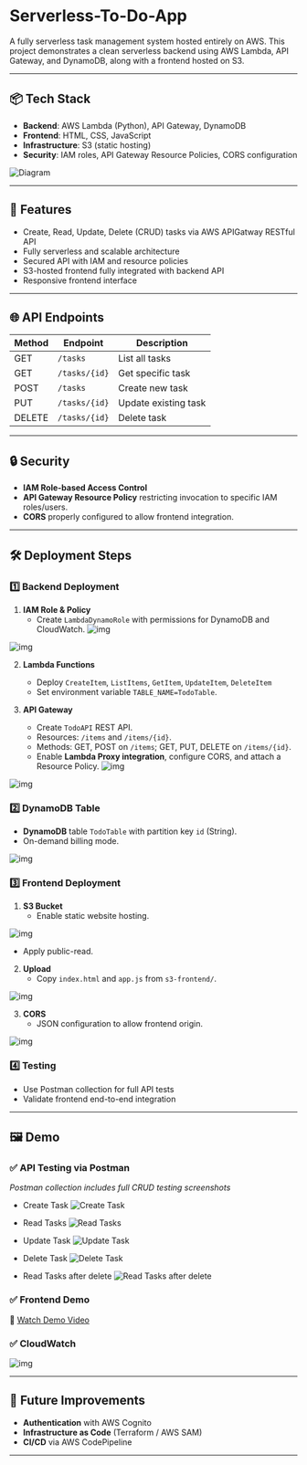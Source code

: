 # Serverless-To-Do-App

A fully serverless task management system hosted entirely on AWS. This project demonstrates a clean serverless backend using AWS Lambda, API Gateway, and DynamoDB, along with a frontend hosted on S3.

---

## 📦 Tech Stack

- **Backend**: AWS Lambda (Python), API Gateway, DynamoDB
- **Frontend**: HTML, CSS, JavaScript
- **Infrastructure**: S3 (static hosting)
- **Security**: IAM roles, API Gateway Resource Policies, CORS configuration


![Diagram](https://github.com/Tasneemsherif/Serverless-To-Do-App/blob/main/diagram.png)

---

## 🚀 Features

- Create, Read, Update, Delete (CRUD) tasks via AWS APIGatway RESTful API
- Fully serverless and scalable architecture
- Secured API with IAM and resource policies
- S3-hosted frontend fully integrated with backend API
- Responsive frontend interface

---

## 🌐 API Endpoints

| Method | Endpoint | Description |
| ------ | -------- | ----------- |
| GET    | `/tasks` | List all tasks |
| GET    | `/tasks/{id}` | Get specific task |
| POST   | `/tasks` | Create new task |
| PUT    | `/tasks/{id}` | Update existing task |
| DELETE | `/tasks/{id}` | Delete task |

---

## 🔒 Security

- **IAM Role-based Access Control**
- **API Gateway Resource Policy** restricting invocation to specific IAM roles/users.
- **CORS** properly configured to allow frontend integration.

---

## 🛠️ Deployment Steps

### 1️⃣ Backend Deployment

1. **IAM Role & Policy**  
   - Create `LambdaDynamoRole` with permissions for DynamoDB and CloudWatch.
![img](https://github.com/Tasneemsherif/Serverless-To-Do-App/blob/main/demo/LambdaPolicy.png)

![img](https://github.com/Tasneemsherif/Serverless-To-Do-App/blob/main/demo/LambdaRole.png)
   
2. **Lambda Functions**  
   - Deploy `CreateItem`, `ListItems`, `GetItem`, `UpdateItem`, `DeleteItem`
   - Set environment variable `TABLE_NAME=TodoTable`.  

3. **API Gateway**  
   - Create `TodoAPI` REST API.  
   - Resources: `/items` and `/items/{id}`.  
   - Methods: GET, POST on `/items`; GET, PUT, DELETE on `/items/{id}`.  
   - Enable **Lambda Proxy integration**, configure CORS, and attach a Resource Policy.
![img](https://github.com/Tasneemsherif/Serverless-To-Do-App/blob/main/demo/APIGateway.png)

![img](https://github.com/Tasneemsherif/Serverless-To-Do-App/blob/main/demo/APIGatewayIntegration.png)


### 2️⃣ DynamoDB Table

- **DynamoDB** table `TodoTable` with partition key `id` (String).  
- On-demand billing mode.

![img](https://github.com/Tasneemsherif/Serverless-To-Do-App/blob/main/demo/DynamoDB.png)

### 3️⃣ Frontend Deployment

1. **S3 Bucket**  
   - Enable static website hosting.

![img](https://github.com/Tasneemsherif/Serverless-To-Do-App/blob/main/demo/S3Hosting.png)

   - Apply public-read.
  
2. **Upload**  
   - Copy `index.html` and `app.js` from `s3-frontend/`.

![img](https://github.com/Tasneemsherif/Serverless-To-Do-App/blob/main/demo/S3Buckets.png)

3. **CORS**  
   - JSON configuration to allow frontend origin.

![img](https://github.com/Tasneemsherif/Serverless-To-Do-App/blob/main/demo/S3BucketPolicy.png)

### 4️⃣ Testing

- Use Postman collection for full API tests
- Validate frontend end-to-end integration

---

## 🖼️ Demo

### ✅ API Testing via Postman

*Postman collection includes full CRUD testing screenshots*
- Create Task
![Create Task](https://github.com/Tasneemsherif/Serverless-To-Do-App/blob/main/demo/create-task.png)

- Read Tasks
![Read Tasks](https://github.com/Tasneemsherif/Serverless-To-Do-App/blob/main/demo/list-tasks.png)

- Update Task
![Update Task](https://github.com/Tasneemsherif/Serverless-To-Do-App/blob/main/demo/update-task-status.png)

- Delete Task
![Delete Task](https://github.com/Tasneemsherif/Serverless-To-Do-App/blob/main/demo/delete-task.png)

- Read Tasks after delete
![Read Tasks after delete](https://github.com/Tasneemsherif/Serverless-To-Do-App/blob/main/demo/list-after-delete.png)

### ✅ Frontend Demo

🎥 [Watch Demo Video](https://drive.google.com/file/d/1P-ZRl-xN6LoAmLI3j7nogrdYpuSWsUTY/view?usp=sharing)


### ✅ CloudWatch 

![img](https://github.com/Tasneemsherif/Serverless-To-Do-App/blob/main/demo/cloudwatch.png)

---

## 🔮 Future Improvements

- **Authentication** with AWS Cognito  
- **Infrastructure as Code** (Terraform / AWS SAM)  
- **CI/CD** via AWS CodePipeline

---
